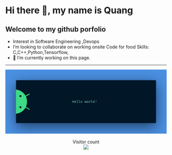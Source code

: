 # Hi there 👋, my name is Quang
## Welcome to my github porfolio
- Interest in  Software Engineering ,Devops
- I’m looking to collaborate on working onsite
Code for food
Skills: C,C++,Python,Tensorflow,
- 🔭 I’m currently working on this page. 
<hr />
<img src="https://raw.githubusercontent.com/Quangoateo/Quangoateo/main/banner.png" alt="Gwang Woo">

<p align="center"> 
  Visitor count<br>
  <img src="https://profile-counter.glitch.me/Quangoateo/count.svg" />
</p>
